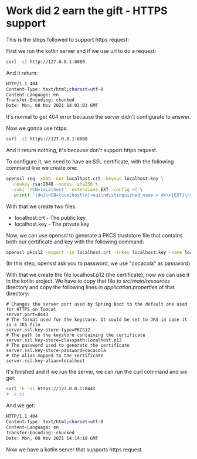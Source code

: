 # Work did 2 earn the gift - HTTPS support

This is the steps followed to support https request:

First we run the kotlin server and if we use url to do a request:

```bash
curl -sI http://127.0.0.1:8080
```

And it return:

```bash
HTTP/1.1 404
Content-Type: text/html;charset=utf-8
Content-Language: en
Transfer-Encoding: chunked
Date: Mon, 08 Nov 2021 14:02:03 GMT
```

It's normal to get 404 error because the server didn't configurate to answer.

Now we gonna use https:

```bash
curl -sI https://127.0.0.1:8080
```

And it return nothing, it's because don't support https request.

To configure it, we need to have an SSL certificate, with the following command line we create one:

```bash
openssl req -x509 -out localhost.crt -keyout localhost.key \
  -newkey rsa:2048 -nodes -sha256 \
  -subj '/CN=localhost' -extensions EXT -config <( \
   printf "[dn]\nCN=localhost\n[req]\ndistinguished_name = dn\n[EXT]\nsubjectAltName=DNS:localhost\nkeyUsage=digitalSignature\nextendedKeyUsage=serverAuth")
```

With that we create two files:

* localhost.crt - The public key
* localhost.key - The private key

Now, we can use openssl to generate a PKCS truststore file that contains both our certificate and key with the following command:

```bash
openssl pkcs12 -export -in localhost.crt -inkey localhost.key -name localhost -out localhost.p12
```

(In this step, openssl ask you to password, we use "cocacola" as password)

With that we create the file localhost.p12 (the certificate), now we can use it in the kotlin project. We have to copy that file to _src/main/resources_ directory and copy the following lines in _application.properties_ of that directory:

```
# Changes the server port used by Spring Boot to the default one used for HTTPS on Tomcat
server.port=8443
# The format used for the keystore. It could be set to JKS in case it is a JKS file
server.ssl.key-store-type=PKCS12
# The path to the keystore containing the certificate
server.ssl.key-store=classpath:localhost.p12
# The password used to generate the certificate
server.ssl.key-store-password=cocacola
# The alias mapped to the certificate
server.ssl.key-alias=localhost
```

It's finished and if we run the server, we can run the curl command and we get:

```bash
curl -k -sI https://127.0.0.1:8443
# -k is 
```

And we get:

```bash
HTTP/1.1 404
Content-Type: text/html;charset=utf-8
Content-Language: en
Transfer-Encoding: chunked
Date: Mon, 08 Nov 2021 14:14:10 GMT
```

Now we have a kotlin server that supports https request.

